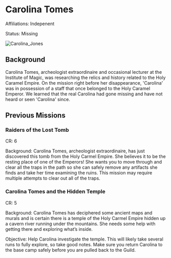 # Carolina Tomes

Affiliations: Indepenent

Status: Missing

![Carolina_Jones](/img/npcs/Carolina_Jones.png)

## Background

Carolina Tomes, archeologist extraordinaire and occasional lecturer at the Institute of Magic, was researching  the relics and history related to the Holy Caramel Empire. On the mission right before her disappearance, 'Carolina' was in possession of a staff that once belonged to the Holy Caramel Emperor. We learned that the real Carolina had gone missing and have not heard or seen 'Carolina' since. 

## Previous Missions
### Raiders of the Lost Tomb
CR: 6

Background: Carolina Tomes, archeologist extraordinaire, has just discovered this tomb from the Holy Carmel Empire. She believes it to be the resting place of one of the Emperors! She wants you to move through and clear all the traps in the path so she can safely remove any artifacts she finds and take her time examining the ruins. This mission may require multiple attempts to clear out all of the traps.

### Carolina Tomes and the Hidden Temple
CR: 5

Background: Carolina Tomes has deciphered some ancient maps and murals and is certain there is a temple of the Holy Carmel Empire hidden up a cavern river running under the mountains. She needs some help with getting there and exploring what’s inside.

Objective: Help Carolina investigate the temple. This will likely take several runs to fully explore, so take good notes. Make sure you return Carolina to the base camp safely before you are pulled back to the Guild.

